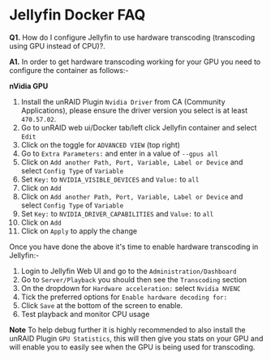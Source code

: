 # **Jellyfin Docker FAQ**

**Q1.** How do I configure Jellyfin to use hardware transcoding (transcoding using GPU instead of CPU)?.

**A1.** In order to get hardware transcoding working for your GPU you need to configure the container as follows:-

**nVidia GPU**

1. Install the unRAID Plugin `Nvidia Driver` from CA (Community Applications), please ensure the driver version you select is at least `470.57.02`.
2. Go to unRAID web ui/Docker tab/left click Jellyfin container and select `Edit`
3. Click on the toggle for `ADVANCED VIEW` (top right)
4. Go to `Extra Parameters:` and enter in a value of `--gpus all`
5. Click on `Add another Path, Port, Variable, Label or Device` and select `Config Type` of `Variable`
6. Set `Key:` to `NVIDIA_VISIBLE_DEVICES` and `Value:` to `all`
7. Click on `Add`
8. Click on `Add another Path, Port, Variable, Label or Device` and select `Config Type` of `Variable`
9. Set `Key:` to `NVIDIA_DRIVER_CAPABILITIES` and `Value:` to `all`
10. Click on `Add`
11. Click on `Apply` to apply the change

Once you have done the above it's time to enable hardware transcoding in Jellyfin:-

1. Login to Jellyfin Web UI and go to the `Administration/Dashboard`
2. Go to `Server/Playback` you should then see the `Transcoding` section
3. On the dropdown for `Hardware acceleration:` select `Nvidia NVENC`
4. Tick the preferred options for `Enable hardware decoding for:`
5. Click `Save` at the bottom of the screen to enable.
6. Test playback and monitor CPU usage

**Note** To help debug further it is highly recommended to also install the unRAID Plugin `GPU Statistics`, this will then give you stats on your GPU and will enable you to easily see when the GPU is being used for transcoding.
